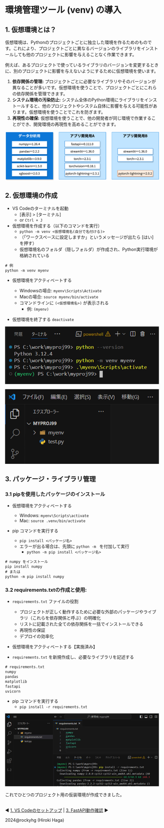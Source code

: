 # 環境管理ツール (venv) の導入

## 1. 仮想環境とは？

仮想環境は、Pythonのプロジェクトごとに独立した環境を作るためのものです。これにより、プロジェクトごとに異なるバージョンのライブラリをインストールしても他のプロジェクトに影響を与えることなく作業できます。

例えば、あるプロジェクトで使っているライブラリのバージョンを変更するときに、別のプロジェクトに影響を与えないようにするために仮想環境を使います。

1. **依存関係の管理:** プロジェクトごとに必要なライブラリやそのバージョンが異なることが多いです。仮想環境を使うことで、プロジェクトごとにこれらの依存関係を管理できます。
2. **システム環境の汚染防止:** システム全体のPython環境にライブラリをインストールすると、他のプロジェクトやシステム自体に影響を与える可能性があります。仮想環境を使うことでこれを防ぎます。
3. **再現性の確保:** 仮想環境を使うことで、他の開発者が同じ環境で作業することができ、開発環境の再現性を高めることができます。

![image](./image/2_venv.svg)


## 2. 仮想環境の作成
- VS Codeのターミナルを起動
   - [表示] > [ターミナル]
   - or `Ctrl + J`
- 仮想環境を作成する（以下のコマンドを実行）
   - `python -m venv <仮想環境名(自分で名付ける)>`
   - （「ワークスペースに設定しますか」というメッセージが出たら [はい] を押す）
   - 仮想環境名のフォルダ（隠しフォルダ）が作成され、Python実行環境が格納されている

```shell
# 例
python -m venv myenv
```

- 仮想環境をアクティベートする
   - Windowsの場合: `myenv\Scripts\Activate`
   - Macの場合: `source myenv/bin/activate`
   - コマンドラインに `(<仮想環境名>)` が表示される
     - 例: `(myenv)`

- 仮想環境を終了する `deactivate`

![image](./image/2_myenv1.png)

![image](./image/2_myenv2.png)


## 3. パッケージ・ライブラリ管理
### 3.1 pipを使用したパッケージのインストール
- 仮想環境をアクティベートする
   - Windows: `myenv\Scripts\activate`
   - Mac: `source .venv/bin/activate`

- pip コマンドを実行する
   - `pip install <パッケージ名>`
   - エラーが出る場合は、先頭に `python -m ` を付加して実行
     - `python -m pip install <パッケージ名>`

```shell
# numpy をインストール
pip install numpy
# または
python -m pip install numpy
```

### 3.2 requirements.txtの作成と使用:
- `requirements.txt` ファイルの役割
  - プロジェクトが正しく動作するために必要な外部のパッケージやライブラリ（これらを依存関係と呼ぶ）の明確化
  - リストに記載された全ての依存関係を一括でインストールできる
  - 再現性の保証
  - デプロイの効率化

- 仮想環境をアクティベートする【実施済み】
- `requirements.txt` を新規作成し、必要なライブラリを記述する

```
# requirements.txt
numpy
pandas
matplotlib
fastapi
uvicorn
```

- pip コマンドを実行する
  - `pip install -r requirements.txt`

![image](./image/2_pip-install.png)

これでひとつのプロジェクト用の仮装環境が作成できました。

<br>◀ [1. VS Codeのセットアップ](./1_vscode.md) | [3. FastAPI動作確認](./3_fastapi.md) ▶

2024@rockyhg (Hiroki Haga)
